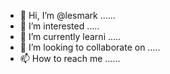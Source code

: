 - 👋 Hi, I’m @lesmark ......
- 👀 I’m interested .....
- 🌱 I’m currently learni .....
- 💞️ I’m looking to collaborate on .....
- 📫 How to reach me ......

<!---
lesmark/lesmark is a ✨ special ✨ repository because its `README.md` (this file) appears on your GitHub profile.
You can click the Preview link to take a look at your changes.
--->

